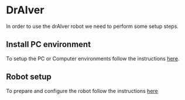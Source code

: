 # DrAIver #

In order to use the drAIver robot we need to perform some setup steps.

## Install PC environment ##

To setup the PC or Computer environments follow the instructions [here]().

## Robot setup ##

To prepare and configure the robot follow the instructions [here]()


